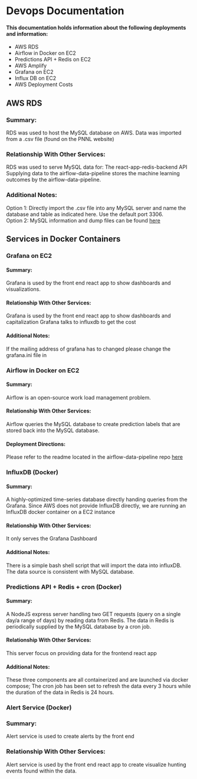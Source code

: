 # Devops Documentation

#### This documentation holds information about the following deployments and information:

* AWS RDS
* Airflow in Docker on EC2
* Predictions API + Redis on EC2
* AWS Amplify
* Grafana on EC2
* Influx DB on EC2
* AWS Deployment Costs

## AWS RDS
### Summary: 
RDS was used to host the MySQL database on AWS. Data was imported from a .csv file (found on the PNNL website)
### Relationship With Other Services: 
RDS was used to serve MySQL data for:
The react-app-redis-backend API
Supplying data to the airflow-data-pipeline
stores the machine learning outcomes by the airflow-data-pipeline.
### Additional Notes: 
Option 1: Directly import the .csv file into any MySQL server and name the database and table as indicated here. Use the default port 3306.  
Option 2: MySQL information and dump files can be found [here](https://github.com/PNNL-Project/mysql-files) 

## Services in Docker Containers

### Grafana on EC2
#### Summary: 
Grafana is used by the front end react app to show dashboards and visualizations. 
#### Relationship With Other Services:
Grafana is used by the front end react app to show dashboards and capitalization
Grafana talks to influxdb to get the cost
#### Additional Notes:
If the mailing address of grafana has to changed please change the grafana.ini file in <grafana-docker-link>

### Airflow in Docker on EC2
#### Summary:
Airflow is an open-source work load management problem.
#### Relationship With Other Services:
Airflow queries the MySQL database to create prediction labels that are stored back into the MySQL database.
#### Deployment Directions:
Please refer to the readme located in the  airflow-data-pipeline repo [here](https://github.com/PNNL-Project/airflow-data-pipeline/blob/master/airflow/Readme.md)

### InfluxDB (Docker)
#### Summary: 
A highly-optimized time-series database directly handing queries from the Grafana. Since AWS does not provide InfluxDB directly, we are running an InfluxDB docker container on a EC2 instance
#### Relationship With Other Services: 
It only serves the Grafana Dashboard
#### Additional Notes: 
There is a simple bash shell script that will import the data into influxDB. The data source is consistent with MySQL database.

### Predictions API + Redis + cron (Docker)
#### Summary: 
A NodeJS express server handling two GET requests (query on a single day/a range of days) by reading data from Redis. The data in Redis is periodically supplied by the MySQL database by a cron job.
#### Relationship With Other Services: 
This server focus on providing data for the frontend react app
#### Additional Notes: 
These three components are all containerized and are launched via docker compose; The cron job has been set to refresh the data every 3 hours while the duration of the data in Redis is 24 hours.

### Alert Service (Docker)
### Summary: 
Alert service is used to create alerts by the front end
### Relationship With Other Services: 
Alert service is used by the front end react app to create visualize hunting events found within the data.
